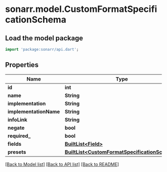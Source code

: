 # sonarr.model.CustomFormatSpecificationSchema

## Load the model package
```dart
import 'package:sonarr/api.dart';
```

## Properties
Name | Type | Description | Notes
------------ | ------------- | ------------- | -------------
**id** | **int** |  | [optional] 
**name** | **String** |  | [optional] 
**implementation** | **String** |  | [optional] 
**implementationName** | **String** |  | [optional] 
**infoLink** | **String** |  | [optional] 
**negate** | **bool** |  | [optional] 
**required_** | **bool** |  | [optional] 
**fields** | [**BuiltList&lt;Field&gt;**](Field.md) |  | [optional] 
**presets** | [**BuiltList&lt;CustomFormatSpecificationSchema&gt;**](CustomFormatSpecificationSchema.md) |  | [optional] 

[[Back to Model list]](../README.md#documentation-for-models) [[Back to API list]](../README.md#documentation-for-api-endpoints) [[Back to README]](../README.md)


